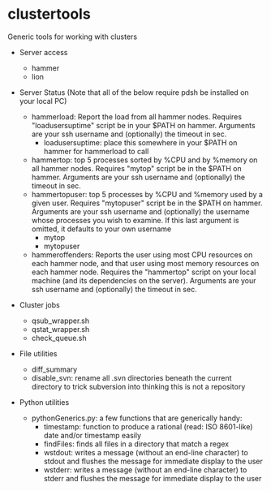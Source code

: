 clustertools
============

Generic tools for working with clusters

* Server access
  - hammer
  - lion

* Server Status (Note that all of the below require pdsh be installed on your local PC)
  - hammerload: Report the load from all hammer nodes. Requires "loadusersuptime" script be in your $PATH on hammer. Arguments are your ssh username and (optionally) the timeout in sec.
    + loadusersuptime: place this somewhere in your $PATH on hammer for hammerload to call
  - hammertop: top 5 processes sorted by %CPU and by %memory on all hammer nodes. Requires "mytop" script be in the $PATH on hammer. Arguments are your ssh username and (optionally) the timeout in sec.
  - hammertopuser: top 5 processes by %CPU and %memory used by a given user. Requires "mytopuser" script be in the $PATH on hammer. Arguments are your ssh username and (optionally) the username whose processes you wish to examine. If this last argument is omitted, it defaults to your own username
    + mytop
    + mytopuser
  - hammeroffenders: Reports the user using most CPU resources on each hammer node, and that user using most memory resources on each hammer node. Requires the "hammertop" script on your local machine (and its dependencies on the server). Arguments are your ssh username and (optionally) the timeout in sec.

* Cluster jobs
  - qsub_wrapper.sh
  - qstat_wrapper.sh
  - check_queue.sh

* File utilities
  - diff_summary
  - disable_svn: rename all .svn directories beneath the current directory to trick subversion into thinking this is not a repository

* Python utilities
  - pythonGenerics.py: a few functions that are generically handy:
    + timestamp: function to produce a rational (read: ISO 8601-like) date and/or timestamp easily
    + findFiles: finds all files in a directory that match a regex
    + wstdout: writes a message (without an end-line character) to stdout and flushes the message for immediate display to the user
    + wstderr: writes a message (without an end-line character) to stderr and flushes the message for immediate display to the user
